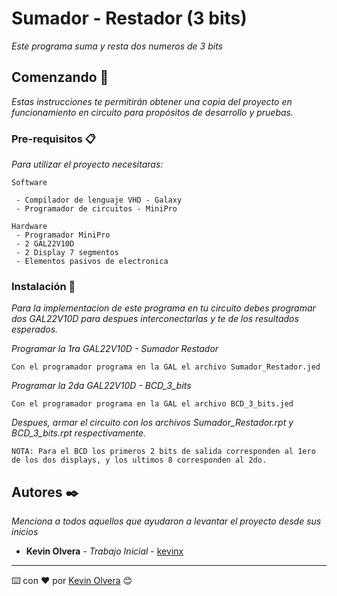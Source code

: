 # Sumador - Restador (3 bits)

_Este programa suma y resta dos numeros de 3 bits_

## Comenzando 🚀

_Estas instrucciones te permitirán obtener una copia del proyecto en funcionamiento en circuito para propósitos de desarrollo y pruebas._

### Pre-requisitos 📋

_Para utilizar el proyecto necesitaras:_

```
Software

 - Compilador de lenguaje VHD - Galaxy
 - Programador de circuitos - MiniPro

Hardware
 - Programador MiniPro
 - 2 GAL22V10D
 - 2 Display 7 segmentos
 - Elementos pasivos de electronica
```

### Instalación 🔧

_Para la implementacion de este programa en tu circuito debes programar dos GAL22V10D para despues interconectarlas y te de los resultados esperados._

_Programar la 1ra GAL22V10D - Sumador Restador_

```
Con el programador programa en la GAL el archivo Sumador_Restador.jed
```

_Programar la 2da GAL22V10D - BCD_3_bits_

```
Con el programador programa en la GAL el archivo BCD_3_bits.jed
```

_Despues, armar el circuito con los archivos Sumador_Restador.rpt y BCD_3_bits.rpt respectivamente._

```
NOTA: Para el BCD los primeros 2 bits de salida corresponden al 1ero de los dos displays, y los ultimos 8 corresponden al 2do.
```

## Autores ✒️

_Menciona a todos aquellos que ayudaron a levantar el proyecto desde sus inicios_

* **Kevin Olvera** - *Trabajo Inicial* - [kevinx](https://github.com/KevinOlvera)

---
⌨️ con ❤️ por [Kevin Olvera](https://github.com/KevinOlvera) 😊

